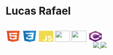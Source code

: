 ### <h1>Lucas Rafael</h1>
    
  <div style="display: inline_block"><br>
    
  <img align="center" alt="Rafa-HTML" height="30" width="40" src="https://raw.githubusercontent.com/devicons/devicon/master/icons/html5/html5-original.svg">
  <img align="center" alt="Rafa-CSS" height="30" width="40" src="https://raw.githubusercontent.com/devicons/devicon/master/icons/css3/css3-original.svg">
  <img align="center" alt="Rafa-Js" height="30" width="40" src="https://raw.githubusercontent.com/devicons/devicon/master/icons/javascript/javascript-plain.svg">
  <img align="center" height="30" width="40" src="https://cdn.jsdelivr.net/gh/devicons/devicon/icons/angularjs/angularjs-original.svg" />
  <img align="center" height="30" width="40" src="https://cdn.jsdelivr.net/gh/devicons/devicon/icons/bootstrap/bootstrap-plain.svg" />
  <img align="center" alt="Rafa-Csharp" height="30" width="40" src="https://raw.githubusercontent.com/devicons/devicon/master/icons/csharp/csharp-original.svg">
</div>
  
  <div align="center">
  <a href="https://github.com/lucasrafaeldesouza">
  <img height="179em" src="https://github-readme-stats.vercel.app/api?username=lucasrafaeldesouza&show_icons=true&theme=dark&include_all_commits=true&count_private=true"/>
  <img height="179em" src="https://github-readme-stats.vercel.app/api/top-langs/?username=lucasrafaeldesouza&layout=compact&langs_count=7&theme=dark"/>
 </div>    
